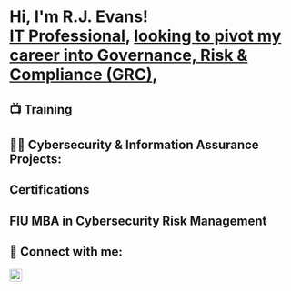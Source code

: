 <h1>Hi, I'm R.J. Evans! <br/><a href="https://github.com/rjfe23">IT Professional</a>, <a href="https://www.linkedin.com/in/rj-evans/">looking to pivot my career into Governance, Risk & Compliance (GRC)</a>, 

<h2> 📺 Training </h2>


<h2>👨‍💻 Cybersecurity & Information Assurance Projects:</h2>



<h2> Certifications </h2>



<h2> FIU MBA in Cybersecurity Risk Management </h2>


<h2> 🤳 Connect with me:</h2>

[<img align="left" alt="R.J. Evans | LinkedIn" width="22px" src="https://cdn.jsdelivr.net/npm/simple-icons@v3/icons/linkedin.svg" />][linkedin]



[linkedin]: https://linkedin.com/in/rj-evans

<!--
**joshmadakor1/joshmadakor1** is a ✨ _special_ ✨ repository because its `README.md` (this file) appears on your GitHub profile.

Here are some ideas to get you started:

- 🔭 I’m currently working on ...
- 🌱 I’m currently learning ...
- 👯 I’m looking to collaborate on ...
- 🤔 I’m looking for help with ...
- 💬 Ask me about ...
- 📫 How to reach me: ...
- 😄 Pronouns: ...
- ⚡ Fun fact: ...
-->
